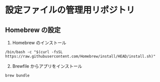 # 設定ファイルの管理用リポジトリ

## Homebrew の設定

1. Homebrew のインストール

```bash:bash
/bin/bash -c "$(curl -fsSL https://raw.githubusercontent.com/Homebrew/install/HEAD/install.sh)"
```

2. Brewfile からアプリをインストール

```bash:bash
brew bundle
```
